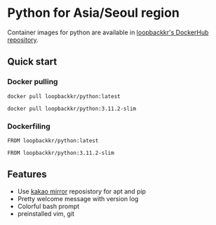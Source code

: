 # Python for Asia/Seoul region

Container images for python are available in [loopbackkr's DockerHub repository](https://hub.docker.com/r/loopbackkr/python).

## Quick start

### Docker pulling

`docker pull loopbackkr/python:latest`

`docker pull loopbackkr/python:3.11.2-slim`

### Dockerfiling

`FROM loopbackkr/python:latest`

`FROM loopbackkr/python:3.11.2-slim`

## Features

* Use [kakao mirror](https://mirror.kakao.com/) reposistory for apt and pip
* Pretty welcome message with version log
* Colorful bash prompt
* preinstalled vim, git
